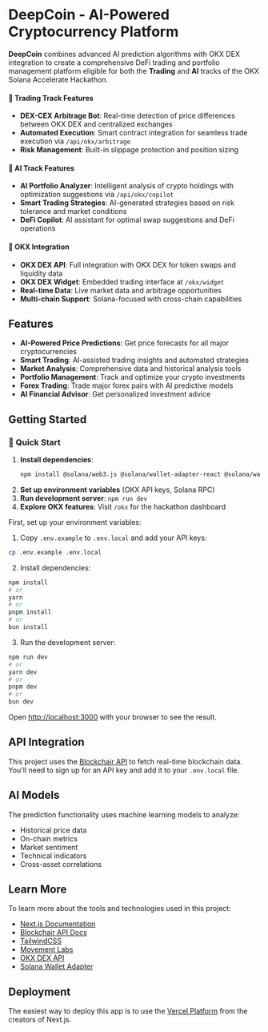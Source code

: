 # DeepCoin - AI-Powered Cryptocurrency Platform

**DeepCoin** combines advanced AI prediction algorithms with OKX DEX integration to create a comprehensive DeFi trading and portfolio management platform eligible for both the **Trading** and **AI** tracks of the OKX Solana Accelerate Hackathon.

#### 🔄 Trading Track Features
- **DEX-CEX Arbitrage Bot**: Real-time detection of price differences between OKX DEX and centralized exchanges
- **Automated Execution**: Smart contract integration for seamless trade execution via `/api/okx/arbitrage`
- **Risk Management**: Built-in slippage protection and position sizing

#### 🤖 AI Track Features  
- **AI Portfolio Analyzer**: Intelligent analysis of crypto holdings with optimization suggestions via `/api/okx/copilot`
- **Smart Trading Strategies**: AI-generated strategies based on risk tolerance and market conditions
- **DeFi Copilot**: AI assistant for optimal swap suggestions and DeFi operations

#### 🔗 OKX Integration
- **OKX DEX API**: Full integration with OKX DEX for token swaps and liquidity data
- **OKX DEX Widget**: Embedded trading interface at `/okx/widget`
- **Real-time Data**: Live market data and arbitrage opportunities
- **Multi-chain Support**: Solana-focused with cross-chain capabilities

## Features

- **AI-Powered Price Predictions**: Get price forecasts for all major cryptocurrencies
- **Smart Trading**: AI-assisted trading insights and automated strategies
- **Market Analysis**: Comprehensive data and historical analysis tools
- **Portfolio Management**: Track and optimize your crypto investments
- **Forex Trading**: Trade major forex pairs with AI predictive models
- **AI Financial Advisor**: Get personalized investment advice

## Getting Started

### 🚀 Quick Start
1. **Install dependencies**: 
   ```bash
   npm install @solana/web3.js @solana/wallet-adapter-react @solana/wallet-adapter-wallets @solana/wallet-adapter-react-ui
   ```
2. **Set up environment variables** (OKX API keys, Solana RPC)
3. **Run development server**: `npm run dev`
4. **Explore OKX features**: Visit `/okx` for the hackathon dashboard

First, set up your environment variables:

1. Copy `.env.example` to `.env.local` and add your API keys:

```bash
cp .env.example .env.local
```

2. Install dependencies:

```bash
npm install
# or
yarn 
# or
pnpm install
# or
bun install
```

3. Run the development server:

```bash
npm run dev
# or
yarn dev
# or
pnpm dev
# or
bun dev
```

Open [http://localhost:3000](http://localhost:3000) with your browser to see the result.

## API Integration

This project uses the [Blockchair API](https://blockchair.com/api) to fetch real-time blockchain data. You'll need to sign up for an API key and add it to your `.env.local` file.

## AI Models

The prediction functionality uses machine learning models to analyze:
- Historical price data
- On-chain metrics
- Market sentiment
- Technical indicators
- Cross-asset correlations

## Learn More

To learn more about the tools and technologies used in this project:

- [Next.js Documentation](https://nextjs.org/docs)
- [Blockchair API Docs](https://blockchair.com/api)
- [TailwindCSS](https://tailwindcss.com/docs)
- [Movement Labs](https://movementlabs.xyz/)
- [OKX DEX API](https://www.okx.com/docs-v5/en/)
- [Solana Wallet Adapter]()


## Deployment

The easiest way to deploy this app is to use the [Vercel Platform](https://vercel.com/new) from the creators of Next.js.
